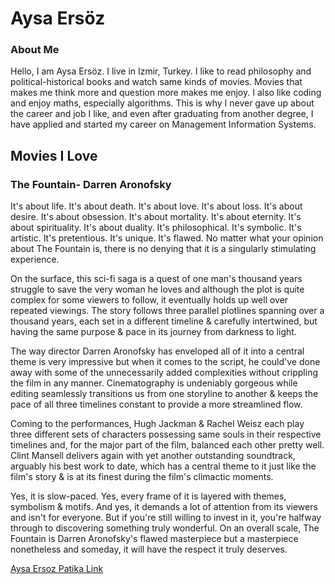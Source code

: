 # Aysa Ersöz 
### About Me 
Hello, I am Aysa Ersöz. I live in Izmir, Turkey. I like to read philosophy and political-historical books and watch same kinds of movies. Movies that makes me think more and question more makes me enjoy. I also like coding and enjoy maths, especially algorithms. This is why I never gave up about the career and job I like, and even after graduating from another degree, I have applied and started my career on Management Information Systems. 
## Movies I Love 
### The Fountain- Darren Aronofsky 
It's about life. It's about death. It's about love. It's about loss. It's about desire. It's about obsession. It's about mortality. It's about eternity. It's about spirituality. It's about duality. It's philosophical. It's symbolic. It's artistic. It's pretentious. It's unique. It's flawed. No matter what your opinion about The Fountain is, there is no denying that it is a singularly stimulating experience.

On the surface, this sci-fi saga is a quest of one man's thousand years struggle to save the very woman he loves and although the plot is quite complex for some viewers to follow, it eventually holds up well over repeated viewings. The story follows three parallel plotlines spanning over a thousand years, each set in a different timeline & carefully intertwined, but having the same purpose & pace in its journey from darkness to light.

The way director Darren Aronofsky has enveloped all of it into a central theme is very impressive but when it comes to the script, he could've done away with some of the unnecessarily added complexities without crippling the film in any manner. Cinematography is undeniably gorgeous while editing seamlessly transitions us from one storyline to another & keeps the pace of all three timelines constant to provide a more streamlined flow.


Coming to the performances, Hugh Jackman & Rachel Weisz each play three different sets of characters possessing same souls in their respective timelines and, for the major part of the film, balanced each other pretty well. Clint Mansell delivers again with yet another outstanding soundtrack, arguably his best work to date, which has a central theme to it just like the film's story & is at its finest during the film's climactic moments.

Yes, it is slow-paced. Yes, every frame of it is layered with themes, symbolism & motifs. And yes, it demands a lot of attention from its viewers and isn't for everyone. But if you're still willing to invest in it, you're halfway through to discovering something truly wonderful. On an overall scale, The Fountain is Darren Aronofsky's flawed masterpiece but a masterpiece nonetheless and someday, it will have the respect it truly deserves.

[Aysa Ersoz Patika Link](https://app.patika.dev/ayssaersoz)